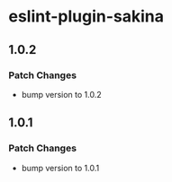 # eslint-plugin-sakina

## 1.0.2

### Patch Changes

- bump version to 1.0.2

## 1.0.1

### Patch Changes

- bump version to 1.0.1
